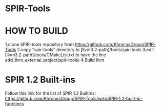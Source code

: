 SPIR-Tools
==========


HOW TO BUILD
============
1.clone SPIR-tools repository from https://github.com/KhronosGroup/SPIR-Tools
2.copy "spir-tools" directory to [llvm3.2-path]/tools/spir-tools
3.edit [llvm3.2-path]/tools/CMakeList.txt to have the line add_llvm_external_project(spir-tools)
4.Build llvm


SPIR 1.2 Built-ins
==================
Follow this link for the list of SPIR 1.2 Builtins:
https://github.com/KhronosGroup/SPIR-Tools/wiki/SPIR-1.2-built-in-functions
